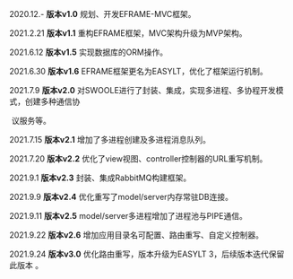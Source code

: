 2020.12.-  **版本v1.0** 规划、开发EFRAME-MVC框架。

2021.2.21 **版本v1.1** 重构EFRAME框架，MVC架构升级为MVP架构。

2021.6.12 **版本v1.5** 实现数据库的ORM操作。

2021.6.30 **版本v1.6** EFRAME框架更名为EASYLT，优化了框架运行机制。

2021.7.9   **版本v2.0** 对SWOOLE进行了封装、集成，实现多进程、多协程开发模式，创建多种通信协

​                  议服务等。

2021.7.15 **版本v2.1** 增加了多进程创建及多进程消息队列。

2021.7.20 **版本v2.2** 优化了view视图、controller控制器的URL重写机制。

2021.9.1   **版本v2.3** 封装、集成RabbitMQ构建框架。

2021.9.9   **版本v2.4** 优化重写了model/server内存常驻DB连接。

2021.9.11 **版本v2.5** model/server多进程增加了进程池与PIPE通信。

2021.9.22 **版本v2.6** 增加应用目录名可配置、路由重写、自定义控制器。

2021.9.24 **版本v3.0** 优化路由重写，版本升级为EASYLT 3，后续版本迭代保留此版本 。

